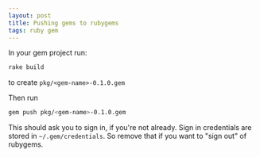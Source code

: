 ```yaml
---
layout: post
title: Pushing gems to rubygems
tags: ruby gem
---
```


In your gem project run:

```bash
rake build
```

to create `pkg/<gem-name>-0.1.0.gem`

Then run 

```bash
gem push pkg/<gem-name>-0.1.0.gem
```

This should ask you to sign in, if you're not already. Sign in credentials are stored in `~/.gem/credentials`. So remove that if you want to "sign out" of rubygems.
